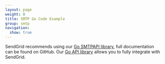 ```yaml
---
layout: page
weight: 0
title: SMTP Go Code Example
group: smtp
navigation:
  show: true
---
```



SendGrid recommends using our [Go SMTPAPI library](https://github.com/sendgrid/smtpapi-go), full documentation can be found on GitHub. Our [Go API library](https://github.com/sendgrid/sendgrid-go) allows you to fully integrate with SendGrid.


